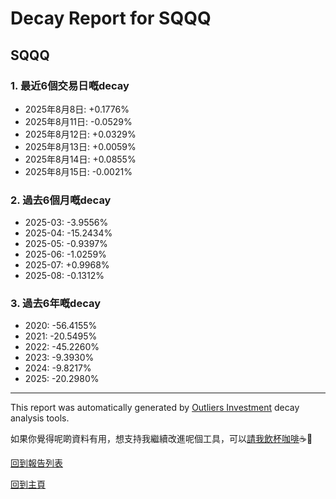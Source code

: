 # Decay Report for SQQQ

## SQQQ

### 1. 最近6個交易日嘅decay

- 2025年8月8日: +0.1776%
- 2025年8月11日: -0.0529%
- 2025年8月12日: +0.0329%
- 2025年8月13日: +0.0059%
- 2025年8月14日: +0.0855%
- 2025年8月15日: -0.0021%

### 2. 過去6個月嘅decay

- 2025-03: -3.9556%
- 2025-04: -15.2434%
- 2025-05: -0.9397%
- 2025-06: -1.0259%
- 2025-07: +0.9968%
- 2025-08: -0.1312%

### 3. 過去6年嘅decay

- 2020: -56.4155%
- 2021: -20.5495%
- 2022: -45.2260%
- 2023: -9.3930%
- 2024: -9.8217%
- 2025: -20.2980%

------------------------------
This report was automatically generated by [Outliers Investment](https://outliersecon.github.io/Outliers-Investment/) decay analysis tools.

如果你覺得呢啲資料有用，想支持我繼續改進呢個工具，可以[請我飲杯咖啡](https://buymeacoffee.com/outliersecon)☕🙏

[回到報告列表](https://outliersecon.github.io/Outliers-Investment/reports/reports_public)

[回到主頁](https://outliersecon.github.io/Outliers-Investment/)